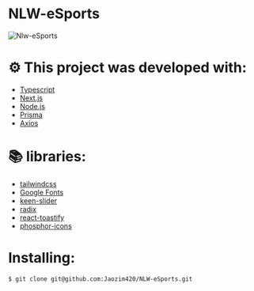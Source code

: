 # NLW-eSports

![Nlw-eSports](https://user-images.githubusercontent.com/102697831/193430635-d7846c53-5eda-4efc-9caf-f4669271a99e.png)

# ⚙️ This project was developed with:

- [Typescript](https://www.typescriptlang.org/)
- [Next.js](https://nextjs.org/docs)
- [Node.js](https://nodejs.org/en/)
- [Prisma](https://www.prisma.io/)
- [Axios](https://axios-http.com/ptbr/docs/intro)

# 📚 libraries:

- [tailwindcss](https://tailwindcss.com/docs/responsive-design)
- [Google Fonts](https://fonts.google.com/)
- [keen-slider](https://keen-slider.io/)
- [radix](https://www.radix-ui.com/)
- [react-toastify](https://www.npmjs.com/package/react-toastify)
- [phosphor-icons](https://phosphoricons.com/)

# Installing:
``` bash
$ git clone git@github.com:Jaozim420/NLW-eSports.git 
```
